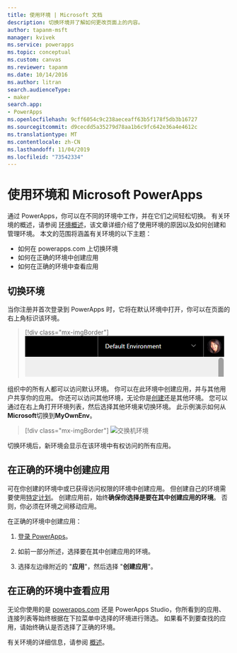 ```yaml
---
title: 使用环境 | Microsoft 文档
description: 切换环境并了解如何更改页面上的内容。
author: tapanm-msft
manager: kvivek
ms.service: powerapps
ms.topic: conceptual
ms.custom: canvas
ms.reviewer: tapanm
ms.date: 10/14/2016
ms.author: litran
search.audienceType:
- maker
search.app:
- PowerApps
ms.openlocfilehash: 9cff6054c9c238aeceaff63b5f178f5db3b16727
ms.sourcegitcommit: d9cecdd5a35279d78aa1b6c9fc642e36a4e4612c
ms.translationtype: MT
ms.contentlocale: zh-CN
ms.lasthandoff: 11/04/2019
ms.locfileid: "73542334"
---
```

# <a name="working-with-environments-and-microsoft-powerapps"></a>使用环境和 Microsoft PowerApps
通过 PowerApps，你可以在不同的环境中工作，并在它们之间轻松切换。 有关环境的概述，请参阅 [环境概述](../../administrator/environments-overview.md)，该文章详细介绍了使用环境的原因以及如何创建和管理环境。 本文的范围将涵盖有关环境的以下主题：

- 如何在 powerapps.com 上切换环境
- 如何在正确的环境中创建应用
- 如何在正确的环境中查看应用

## <a name="switch-the-environment"></a>切换环境
当你注册并首次登录到 PowerApps 时，它将在默认环境中打开，你可以在页面的右上角标识该环境。

> [!div class="mx-imgBorder"]
> ![默认环境](./media/working-with-environments/env-dropdown.png)

组织中的所有人都可以访问默认环境。 你可以在此环境中创建应用，并与其他用户共享你的应用。 你还可以访问其他环境，无论你是[创建](../../administrator/environments-administration.md)还是其他环境。 您可以通过在右上角打开环境列表，然后选择其他环境来切换环境。 此示例演示如何从**Microsoft**切换到**MyOwnEnv**。

> [!div class="mx-imgBorder"]
> ![交换机环境](./media/working-with-environments/switch-environment.png)

切换环境后，新环境会显示在该环境中有权访问的所有应用。

## <a name="create-apps-in-the-right-environment"></a>在正确的环境中创建应用
可在你创建的环境中或已获得访问权限的环境中创建应用。 但创建自己的环境需要使用[特定计划](../../administrator/pricing-billing-skus.md)。 创建应用前，始终**确保你选择是要在其中创建应用的环境**。 否则，你必须在环境之间移动应用。

在正确的环境中创建应用：

1. [登录 PowerApps](https://make.powerapps.com?utm_source=padocs&utm_medium=linkinadoc&utm_campaign=referralsfromdoc)。

1. 如前一部分所述，选择要在其中创建应用的环境。

1. 选择左边缘附近的 "**应用**"，然后选择 "**创建应用**"。

## <a name="view-apps-in-the-right-environment"></a>在正确的环境中查看应用
无论你使用的是 [powerapps.com](https://make.powerapps.com?utm_source=padocs&utm_medium=linkinadoc&utm_campaign=referralsfromdoc) 还是 PowerApps Studio，你所看到的应用、连接列表等始终根据在下拉菜单中选择的环境进行筛选。 如果看不到要查找的应用，请始终确认是否选择了正确的环境。

有关环境的详细信息，请参阅 [概述](../../administrator/environments-overview.md)。
